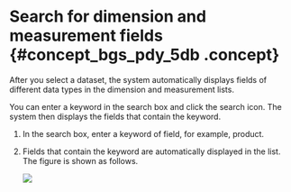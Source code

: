 # Search for dimension and measurement fields {#concept_bgs_pdy_5db .concept}

After you select a dataset, the system automatically displays fields of different data types in the dimension and measurement lists.

You can enter a keyword in the search box and click the search icon. The system then displays the fields that contain the keyword.

1.  In the search box, enter a keyword of field, for example, product.
2.  Fields that contain the keyword are automatically displayed in the list. The figure is shown as follows.

    ![](http://static-aliyun-doc.oss-cn-hangzhou.aliyuncs.com/assets/img/9113/15332619401446_en-US.png)


